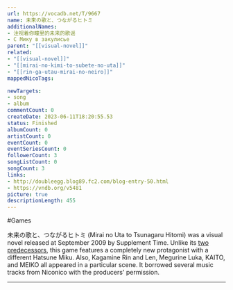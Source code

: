 ```yaml
---
url: https://vocadb.net/T/9667
name: 未来の歌と、つながるヒトミ
additionalNames: 
- 注视着你瞳里的未来的歌谣
- С Мику в закулисье
parent: "[[visual-novel]]"
related:
- "[[visual-novel]]"
- "[[mirai-no-kimi-to-subete-no-uta]]"
- "[[rin-ga-utau-mirai-no-neiro]]"
mappedNicoTags:

newTargets:
- song
- album
commentCount: 0
createDate: 2023-06-11T18:20:55.53
status: Finished
albumCount: 0
artistCount: 0
eventCount: 0
eventSeriesCount: 0
followerCount: 3
songListCount: 0
songCount: 3
links: 
- http://doubleegg.blog89.fc2.com/blog-entry-50.html
- https://vndb.org/v5481
picture: true
descriptionLength: 455
---
```


#Games

未来の歌と、つながるヒトミ (Mirai no Uta to Tsunagaru Hitomi) was a visual novel released at September 2009 by Supplement Time. Unlike its [two](https://vocadb.net/T/9665) [predecessors](https://vocadb.net/T/9666), this game features a completely new protagonist with a different Hatsune Miku. Also, Kagamine Rin and Len, Megurine Luka, KAITO, and MEIKO all appeared in a particular scene. It borrowed several music tracks from Niconico with the producers' permission.

---

